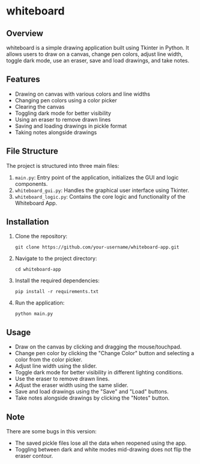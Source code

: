 # whiteboard

## Overview
whiteboard is a simple drawing application built using Tkinter in Python. It allows users to draw on a canvas, change pen colors, adjust line width, toggle dark mode, use an eraser, save and load drawings, and take notes.

## Features
- Drawing on canvas with various colors and line widths
- Changing pen colors using a color picker
- Clearing the canvas
- Toggling dark mode for better visibility
- Using an eraser to remove drawn lines
- Saving and loading drawings in pickle format
- Taking notes alongside drawings

## File Structure
The project is structured into three main files:
1. `main.py`: Entry point of the application, initializes the GUI and logic components.
2. `whiteboard_gui.py`: Handles the graphical user interface using Tkinter.
3. `whiteboard_logic.py`: Contains the core logic and functionality of the Whiteboard App.

## Installation
1. Clone the repository:

   ```git clone https://github.com/your-username/whiteboard-app.git```

2. Navigate to the project directory:

   ```cd whiteboard-app```

3. Install the required dependencies:

   ```pip install -r requirements.txt```

4. Run the application:

   ```python main.py```

## Usage
- Draw on the canvas by clicking and dragging the mouse/touchpad.
- Change pen color by clicking the "Change Color" button and selecting a color from the color picker.
- Adjust line width using the slider.
- Toggle dark mode for better visibility in different lighting conditions.
- Use the eraser to remove drawn lines.
- Adjust the eraser width using the same slider.
- Save and load drawings using the "Save" and "Load" buttons.
- Take notes alongside drawings by clicking the "Notes" button.

## Note
There are some bugs in this version:
- The saved pickle files lose all the data when reopened using the app.
- Toggling between dark and white modes mid-drawing does not flip the eraser contour.
